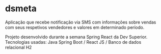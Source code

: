 # dsmeta

Aplicação que recebe notificação via SMS com informações sobre vendas com seus respetivos vendedores e valores em determinado período. 

Projeto desenvolvido durante a semana Spring React da Dev Superior.
Tecnologias usadas: Java Spring Boot / React JS / Banco de dados relacional H2 
